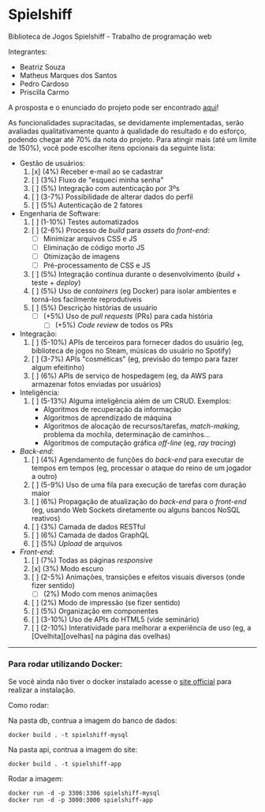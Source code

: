 # Spielshiff
Biblioteca de Jogos Spielshiff - Trabalho de programação web


Integrantes:
- Beatriz‌ ‌Souza‌ ‌
- Matheus‌ ‌Marques‌ ‌dos‌ ‌Santos‌ ‌
- Pedro‌ ‌Cardoso‌ ‌
- Priscilla‌ Carmo‌

A prosposta e o enunciado do projeto pode ser encontrado [aqui](https://github.com/fegemo/cefet-web/tree/master/assignments/project-open)!


As funcionalidades supracitadas, se devidamente implementadas, serão avaliadas qualitativamente quanto à qualidade do resultado e do esforço, podendo chegar até 70% da nota do projeto. Para atingir mais (até um limite de 150%), você pode escolher itens opcionais da seguinte lista:


- Gestão de usuários:
  1. [x] (4%) Receber e-mail ao se cadastrar
  1. [ ] (3%) Fluxo de "esqueci minha senha"
  1. [ ] (5%) Integração com autenticação por 3ºs
  1. [ ] (3-7%) Possibilidade de alterar dados do perfil
  1. [ ] (5%) Autenticação de 2 fatores
- Engenharia de Software:
  1. [ ] (1-10%) Testes automatizados
  1. [ ] (2-6%) Processo de _build_ para _assets_ do _front-end_:
     - [ ] Minimizar arquivos CSS e JS
     - [ ] Eliminação de código morto JS
     - [ ] Otimização de imagens
     - [ ] Pré-processamento de CSS e JS
  1. [ ] (5%) Integração contínua durante o desenvolvimento (_build_ + teste + _deploy_)
  1. [ ] (5%) Uso de _containers_ (eg Docker) para isolar ambientes e torná-los facilmente reprodutíveis
  1. [ ] (5%) Descrição histórias de usuário
     - [ ] (+5%) Uso de _pull requests_ (PRs) para cada história
       - [ ] (+5%) _Code review_ de todos os PRs
- Integração:
  1. [ ] (5-10%) APIs de terceiros para fornecer dados do usuário (eg, biblioteca de jogos no Steam, músicas do usuário no Spotify)
  1. [ ] (3-7%) APIs "cosméticas" (eg, previsão do tempo para fazer algum efeitinho)
  1. [ ] (6%) APIs de serviço de hospedagem (eg, da AWS para armazenar fotos enviadas por usuários)
- Inteligência:
  1. [ ] (5-13%) Alguma inteligência além de um CRUD. Exemplos:
     - Algoritmos de recuperação da informação
     - Algoritmos de aprendizado de máquina
     - Algoritmos de alocação de recursos/tarefas, _match-making_, problema da mochila, determinação de caminhos...
     - Algoritmos de computação gráfica _off-line_ (eg, _ray tracing_)
- _Back-end_:
  1. [ ] (4%) Agendamento de funções do _back-end_ para executar de tempos em tempos (eg, processar o ataque do reino de um jogador a outro)
  1. [ ] (5-9%) Uso de uma fila para execução de tarefas com duração maior
  1. [ ] (6%) Propagação de atualização do _back-end_ para o _front-end_ (eg, usando Web Sockets diretamente ou alguns bancos NoSQL reativos)
  1. [ ] (3%) Camada de dados RESTful
  1. [ ] (6%) Camada de dados GraphQL
  1. [ ] (5%) _Upload_ de arquivos
- _Front-end_:
  1. [ ] (7%) Todas as páginas _responsive_
  1. [x] (3%) Modo escuro
  1. [ ] (2-5%) Animações, transições e efeitos visuais diversos (onde fizer sentido)
     - [ ] (2%) Modo com menos animações
  1. [ ] (2%) Modo de impressão (se fizer sentido)
  1. [ ] (5%) Organização em componentes
  1. [ ] (3-10%) Uso de APIs do HTML5 (vide seminário)
  1. [ ] (2-10%) Interatividade para melhorar a experiência de uso (eg, a [Ovelhita][ovelhas] na página das ovelhas)




-----------------

### Para rodar utilizando Docker:

  
Se você ainda não tiver o docker instalado acesse o [site official](https://docs.docker.com/engine/install/ubuntu/) para realizar a instalação.

Como rodar:
    
Na pasta db, contrua a imagem do banco de dados:

```
docker build . -t spielshiff-mysql
```

Na pasta api, contrua a imagem do site:

```
docker build . -t spielshiff-app
```

Rodar a imagem:

```
docker run -d -p 3306:3306 spielshiff-mysql
docker run -d -p 3000:3000 spielshiff-app
```

